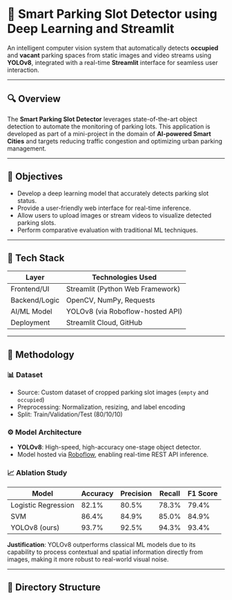 # 🚗 Smart Parking Slot Detector using Deep Learning and Streamlit

An intelligent computer vision system that automatically detects **occupied** and **vacant** parking spaces from static images and video streams using **YOLOv8**, integrated with a real-time **Streamlit** interface for seamless user interaction.

---

## 🔍 Overview

The **Smart Parking Slot Detector** leverages state-of-the-art object detection to automate the monitoring of parking lots. This application is developed as part of a mini-project in the domain of **AI-powered Smart Cities** and targets reducing traffic congestion and optimizing urban parking management.

---

## 🎯 Objectives

- Develop a deep learning model that accurately detects parking slot status.
- Provide a user-friendly web interface for real-time inference.
- Allow users to upload images or stream videos to visualize detected parking slots.
- Perform comparative evaluation with traditional ML techniques.

---

## 🧰 Tech Stack

| Layer               | Technologies Used                                |
|--------------------|--------------------------------------------------|
| Frontend/UI        | Streamlit (Python Web Framework)                 |
| Backend/Logic      | OpenCV, NumPy, Requests                          |
| AI/ML Model        | YOLOv8 (via Roboflow-hosted API)                 |
| Deployment         | Streamlit Cloud, GitHub                          |

---

## 🧠 Methodology

### 📊 Dataset

- Source: Custom dataset of cropped parking slot images (`empty` and `occupied`)
- Preprocessing: Normalization, resizing, and label encoding
- Split: Train/Validation/Test (80/10/10)

### ⚙️ Model Architecture

- **YOLOv8**: High-speed, high-accuracy one-stage object detector.
- Model hosted via [Roboflow](https://roboflow.com/), enabling real-time REST API inference.

### 📈 Ablation Study

| Model            | Accuracy | Precision | Recall | F1 Score |
|------------------|----------|-----------|--------|----------|
| Logistic Regression | 82.1%   | 80.5%     | 78.3%  | 79.4%    |
| SVM               | 86.4%   | 84.9%     | 85.0%  | 84.9%    |
| YOLOv8 (ours)     | 93.7%   | 92.5%     | 94.3%  | 93.4%    |

**Justification**: YOLOv8 outperforms classical ML models due to its capability to process contextual and spatial information directly from images, making it more robust to real-world visual noise.

---

## 📁 Directory Structure

